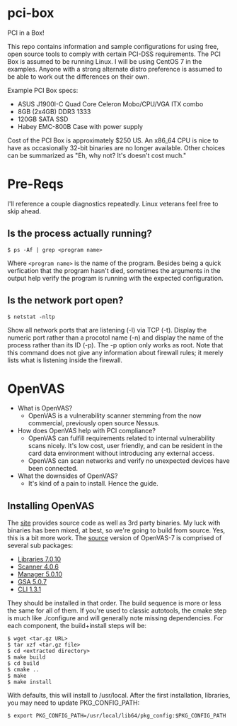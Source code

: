 # pci-box
PCI in a Box!

This repo contains information and sample configurations for using
free, open source tools to comply with certain PCI-DSS requirements.
The PCI Box is assumed to be running Linux. I will be using CentOS
7 in the examples. Anyone with a strong alternate distro preference 
is assumed to be able to work out the differences on their own.

Example PCI Box specs:
* ASUS J1900I-C Quad Core Celeron Mobo/CPU/VGA ITX combo
* 8GB (2x4GB) DDR3 1333
* 120GB SATA SSD
* Habey EMC-800B Case with power supply

Cost of the PCI Box is approximately $250 US. An x86_64 CPU is
nice to have as occasionally 32-bit binaries are no longer 
available. Other choices can be summarized as "Eh, why not? It's
doesn't cost much."

# Pre-Reqs
I'll reference a couple diagnostics repeatedly. Linux veterans feel free to skip ahead.
## Is the process actually running?
```
$ ps -Af | grep <program name>
```
Where ```<program name>``` is the name of the program. Besides being a quick verfication that the program hasn't died, sometimes the arguments in the output help verify the program is running with the expected configuration.

## Is the network port open?
```
$ netstat -nltp
```
Show all network ports that are listening (-l) via TCP (-t). Display the numeric port rather than a procotol name (-n) and display the name of the process rather than its ID (-p). The -p option only works as root. Note that this command does not give any information about firewall rules; it merely lists what is listening inside the firewall.

# OpenVAS
* What is OpenVAS?
  * OpenVAS is a vulnerability scanner stemming from the now commercial, previously open source Nessus.
* How does OpenVAS help with PCI compliance?
  * OpenVAS can fulfill requirements related to internal vulnerability scans nicely. It's low cost, user friendly, and can be resident in the card data environment without introducing any external access.
  * OpenVAS can scan networks and verify no unexpected devices have been connected.
* What the downsides of OpenVAS?
  * It's kind of a pain to install. Hence the guide.

## Installing OpenVAS
The [site](http://www.openvas.org/download.html) provides source code as well as 3rd party binaries. My luck with binaries has been mixed, at best, so we're going to build from source. Yes, this is a bit more work. The [source](http://www.openvas.org/install-source.html) version of OpenVAS-7 is comprised of several sub packages:
* [Libraries 7.0.10](http://wald.intevation.org/frs/download.php/2031/openvas-libraries-7.0.10.tar.gz)
* [Scanner 4.0.6](http://wald.intevation.org/frs/download.php/1959/openvas-scanner-4.0.6.tar.gz)
* [Manager 5.0.10](http://wald.intevation.org/frs/download.php/2035/openvas-manager-5.0.10.tar.gz)
* [GSA 5.0.7](http://wald.intevation.org/frs/download.php/2039/greenbone-security-assistant-5.0.7.tar.gz)
* [CLI 1.3.1](http://wald.intevation.org/frs/download.php/1803/openvas-cli-1.3.1.tar.gz)

They should be installed in that order. The build sequence is more or less the same for all of them. If you're used to classic autotools, the cmake step is much like ./configure and will generally note missing dependencies. For each component, the build+install steps will be:
```
$ wget <tar.gz URL>
$ tar xzf <tar.gz file>
$ cd <extracted directory>
$ make build
$ cd build
$ cmake ..
$ make
$ make install
```
With defaults, this will install to /usr/local. After the first installation, libraries, you may need to update PKG_CONFIG_PATH:
```
$ export PKG_CONFIG_PATH=/usr/local/lib64/pkg_config:$PKG_CONFIG_PATH
```
